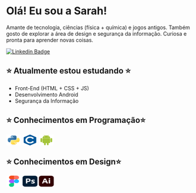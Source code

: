 # Olá! Eu sou a Sarah!

Amante de tecnologia, ciências (física + química) e jogos antigos. Também gosto de explorar a área de design e segurança da informação. Curiosa e pronta para aprender novas coisas.



[![Linkedin Badge](https://img.shields.io/badge/-Sarah%20Soares-6633cc?style=flat-square&logo=Linkedin&logoColor=white&link=https://www.linkedin.com/in/sarah-soares-gs/)](https://www.linkedin.com/in/sarah-soares-gs/) 


## ⭐ Atualmente estou estudando ⭐
 - Front-End (HTML + CSS + JS)
 - Desenvolvimento Android
 - Segurança da Informação

## ⭐ Conhecimentos em Programação⭐
 <img align="center" height="30" width="40" src="https://raw.githubusercontent.com/devicons/devicon/master/icons/python/python-original.svg"> <img align="center" height="30" width="40" src="https://raw.githubusercontent.com/devicons/devicon/master/icons/c/c-plain.svg"> <img align="center" height="30" width="40" src="https://raw.githubusercontent.com/devicons/devicon/master/icons/android/android-original.svg"> 
 
## ⭐ Conhecimentos em Design⭐
<img align="center" height="30" width="40" src="https://raw.githubusercontent.com/devicons/devicon/master/icons/figma/figma-original.svg"> <img align="center" height="30" width="40" src="https://raw.githubusercontent.com/devicons/devicon/master/icons/photoshop/photoshop-plain.svg"> <img align="center" height="30" width="40" src="https://raw.githubusercontent.com/devicons/devicon/master/icons/illustrator/illustrator-plain.svg"> 


